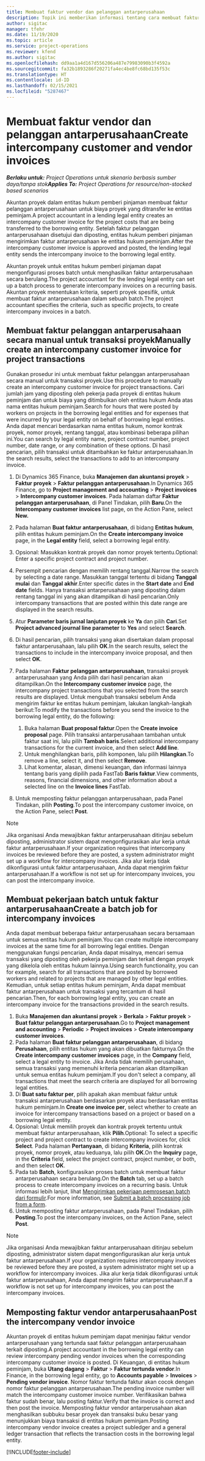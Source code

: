 ```yaml
---
title: Membuat faktur vendor dan pelanggan antarperusahaan
description: Topik ini memberikan informasi tentang cara membuat faktur pelanggan dan vendor antarperusahaan.
author: sigitac
manager: tfehr
ms.date: 11/19/2020
ms.topic: article
ms.service: project-operations
ms.reviewer: kfend
ms.author: sigitac
ms.openlocfilehash: dd9aa1a4d167d556206a487e79983090b3f4592a
ms.sourcegitcommit: fa32b1893286f20271fa4ec4be8fc68bd135f53c
ms.translationtype: HT
ms.contentlocale: id-ID
ms.lasthandoff: 02/15/2021
ms.locfileid: "5287467"
---
```

# <a name="create-intercompany-customer-and-vendor-invoices"></a><span data-ttu-id="0865a-103">Membuat faktur vendor dan pelanggan antarperusahaan</span><span class="sxs-lookup"><span data-stu-id="0865a-103">Create intercompany customer and vendor invoices</span></span>

<span data-ttu-id="0865a-104">_**Berlaku untuk:** Project Operations untuk skenario berbasis sumber daya/tanpa stok_</span><span class="sxs-lookup"><span data-stu-id="0865a-104">_**Applies To:** Project Operations for resource/non-stocked based scenarios_</span></span>

<span data-ttu-id="0865a-105">Akuntan proyek dalam entitas hukum pemberi pinjaman membuat faktur pelanggan antarperusahaan untuk biaya proyek yang ditransfer ke entitas peminjam.</span><span class="sxs-lookup"><span data-stu-id="0865a-105">A project accountant in a lending legal entity creates an intercompany customer invoice for the project costs that are being transferred to the borrowing entity.</span></span> <span data-ttu-id="0865a-106">Setelah faktur pelanggan antarperusahaan disetujui dan diposting, entitas hukum pemberi pinjaman mengirimkan faktur antarperusahaan ke entitas hukum peminjam.</span><span class="sxs-lookup"><span data-stu-id="0865a-106">After the intercompany customer invoice is approved and posted, the lending legal entity sends the intercompany invoice to the borrowing legal entity.</span></span>

<span data-ttu-id="0865a-107">Akuntan proyek untuk entitas hukum pemberi pinjaman dapat mengonfigurasi proses batch untuk menghasilkan faktur antarperusahaan secara berulang.</span><span class="sxs-lookup"><span data-stu-id="0865a-107">The project accountant for the lending legal entity can set up a batch process to generate intercompany invoices on a recurring basis.</span></span> <span data-ttu-id="0865a-108">Akuntan proyek menentukan kriteria, seperti proyek spesifik, untuk membuat faktur antarperusahaan dalam sebuah batch.</span><span class="sxs-lookup"><span data-stu-id="0865a-108">The project accountant specifies the criteria, such as specific projects, to create intercompany invoices in a batch.</span></span>

## <a name="manually-create-an-intercompany-customer-invoice-for-project-transactions"></a><span data-ttu-id="0865a-109">Membuat faktur pelanggan antarperusahaan secara manual untuk transaksi proyek</span><span class="sxs-lookup"><span data-stu-id="0865a-109">Manually create an intercompany customer invoice for project transactions</span></span> 

<span data-ttu-id="0865a-110">Gunakan prosedur ini untuk membuat faktur pelanggan antarperusahaan secara manual untuk transaksi proyek.</span><span class="sxs-lookup"><span data-stu-id="0865a-110">Use this procedure to manually create an intercompany customer invoice for project transactions.</span></span> <span data-ttu-id="0865a-111">Cari jumlah jam yang diposting oleh pekerja pada proyek di entitas hukum peminjam dan untuk biaya yang ditimbulkan oleh entitas hukum Anda atas nama entitas hukum peminjam.</span><span class="sxs-lookup"><span data-stu-id="0865a-111">Search for hours that were posted by workers on projects in the borrowing legal entities and for expenses that were incurred by your legal entity on behalf of borrowing legal entities.</span></span> <span data-ttu-id="0865a-112">Anda dapat mencari berdasarkan nama entitas hukum, nomor kontrak proyek, nomor proyek, rentang tanggal, atau kombinasi beberapa pilihan ini.</span><span class="sxs-lookup"><span data-stu-id="0865a-112">You can search by legal entity name, project contract number, project number, date range, or any combination of these options.</span></span> <span data-ttu-id="0865a-113">Di hasil pencarian, pilih transaksi untuk ditambahkan ke faktur antarperusahaan.</span><span class="sxs-lookup"><span data-stu-id="0865a-113">In the search results, select the transactions to add to an intercompany invoice.</span></span>

1. <span data-ttu-id="0865a-114">Di Dynamics 365 Finance, buka **Manajemen dan akuntansi proyek** > **Faktur proyek** > **Faktur pelanggan antarperusahaan**.</span><span class="sxs-lookup"><span data-stu-id="0865a-114">In Dynamics 365 Finance, go to **Project management and accounting** > **Project invoices** > **Intercompany customer invoices**.</span></span> <span data-ttu-id="0865a-115">Pada halaman daftar **Faktur pelanggan antarperusahaan**, di Panel Tindakan, pilih **Baru**.</span><span class="sxs-lookup"><span data-stu-id="0865a-115">On the **Intercompany customer invoices**  list page, on the Action Pane, select **New.**</span></span>
2. <span data-ttu-id="0865a-116">Pada halaman **Buat faktur antarperusahaan**, di bidang **Entitas hukum**, pilih entitas hukum peminjam.</span><span class="sxs-lookup"><span data-stu-id="0865a-116">On the **Create intercompany invoice** page, in the **Legal entity** field, select a borrowing legal entity.</span></span>
3. <span data-ttu-id="0865a-117">Opsional: Masukkan kontrak proyek dan nomor proyek tertentu.</span><span class="sxs-lookup"><span data-stu-id="0865a-117">Optional: Enter a specific project contract and project number.</span></span>
4. <span data-ttu-id="0865a-118">Persempit pencarian dengan memilih rentang tanggal.</span><span class="sxs-lookup"><span data-stu-id="0865a-118">Narrow the search by selecting a date range.</span></span> <span data-ttu-id="0865a-119">Masukkan tanggal tertentu di bidang **Tanggal mulai** dan **Tanggal akhir**.</span><span class="sxs-lookup"><span data-stu-id="0865a-119">Enter specific dates in the **Start date** and **End date** fields.</span></span> <span data-ttu-id="0865a-120">Hanya transaksi antarperusahaan yang diposting dalam rentang tanggal ini yang akan ditampilkan di hasil pencarian.</span><span class="sxs-lookup"><span data-stu-id="0865a-120">Only intercompany transactions that are posted within this date range are displayed in the search results.</span></span>
5. <span data-ttu-id="0865a-121">Atur **Parameter baris jurnal lanjutan proyek** ke **Ya** dan pilih **Cari**.</span><span class="sxs-lookup"><span data-stu-id="0865a-121">Set **Project advanced journal line parameter** to **Yes** and select **Search**.</span></span>
6. <span data-ttu-id="0865a-122">Di hasil pencarian, pilih transaksi yang akan disertakan dalam proposal faktur antarperusahaan, lalu pilih **OK**.</span><span class="sxs-lookup"><span data-stu-id="0865a-122">In the search results, select the transactions to include in the intercompany invoice proposal, and then select **OK**.</span></span>
7. <span data-ttu-id="0865a-123">Pada halaman **Faktur pelanggan antarperusahaan**, transaksi proyek antarperusahaan yang Anda pilih dari hasil pencarian akan ditampilkan.</span><span class="sxs-lookup"><span data-stu-id="0865a-123">On the **Intercompany customer invoice** page, the intercompany project transactions that you selected from the search results are displayed.</span></span> <span data-ttu-id="0865a-124">Untuk mengubah transaksi sebelum Anda mengirim faktur ke entitas hukum peminjam, lakukan langkah-langkah berikut:</span><span class="sxs-lookup"><span data-stu-id="0865a-124">To modify the transactions before you send the invoice to the borrowing legal entity, do the following:</span></span>
  
    1. <span data-ttu-id="0865a-125">Buka halaman **Buat proposal faktur**.</span><span class="sxs-lookup"><span data-stu-id="0865a-125">Open the **Create invoice proposal** page.</span></span> <span data-ttu-id="0865a-126">Pilih transaksi antarperusahaan tambahan untuk faktur saat ini, lalu pilih **Tambah baris**.</span><span class="sxs-lookup"><span data-stu-id="0865a-126">Select additional intercompany transactions for the current invoice, and then select **Add line**.</span></span>
    2. <span data-ttu-id="0865a-127">Untuk menghilangkan baris, pilih komponen, lalu pilih **Hilangkan**.</span><span class="sxs-lookup"><span data-stu-id="0865a-127">To remove a line, select it, and then select **Remove**.</span></span>
    3. <span data-ttu-id="0865a-128">Lihat komentar, alasan, dimensi keuangan, dan informasi lainnya tentang baris yang dipilih pada FastTab **Baris faktur**.</span><span class="sxs-lookup"><span data-stu-id="0865a-128">View comments, reasons, financial dimensions, and other information about a selected line on the  **Invoice lines**  FastTab.</span></span>
    
8. <span data-ttu-id="0865a-129">Untuk memposting faktur pelanggan antarperusahaan, pada Panel Tindakan, pilih **Posting**.</span><span class="sxs-lookup"><span data-stu-id="0865a-129">To post the intercompany customer invoice, on the Action Pane, select **Post**.</span></span>

> [!NOTE]
> <span data-ttu-id="0865a-130">Jika organisasi Anda mewajibkan faktur antarperusahaan ditinjau sebelum diposting, administrator sistem dapat mengonfigurasikan alur kerja untuk faktur antarperusahaan.</span><span class="sxs-lookup"><span data-stu-id="0865a-130">If your organization requires that intercompany invoices be reviewed before they are posted, a system administrator might set up a workflow for intercompany invoices.</span></span> <span data-ttu-id="0865a-131">Jika alur kerja tidak dikonfigurasi untuk faktur antarperusahaan, Anda dapat mengirim faktur antarperusahaan.</span><span class="sxs-lookup"><span data-stu-id="0865a-131">If a workflow is not set up for intercompany invoices, you can post the intercompany invoice.</span></span>

## <a name="create-a-batch-job-for-intercompany-invoices"></a><span data-ttu-id="0865a-132">Membuat pekerjaan batch untuk faktur antarperusahaan</span><span class="sxs-lookup"><span data-stu-id="0865a-132">Create a batch job for intercompany invoices</span></span>

<span data-ttu-id="0865a-133">Anda dapat membuat beberapa faktur antarperusahaan secara bersamaan untuk semua entitas hukum peminjam.</span><span class="sxs-lookup"><span data-stu-id="0865a-133">You can create multiple intercompany invoices at the same time for all borrowing legal entities.</span></span> <span data-ttu-id="0865a-134">Dengan menggunakan fungsi pencarian, Anda dapat misalnya, mencari semua transaksi yang diposting oleh pekerja peminjam dan terkait dengan proyek yang dikelola oleh entitas hukum lainnya.</span><span class="sxs-lookup"><span data-stu-id="0865a-134">Using search functionality, you can for example, search for all transactions that are posted by borrowed workers and related to projects that are managed by other legal entities.</span></span> <span data-ttu-id="0865a-135">Kemudian, untuk setiap entitas hukum peminjam, Anda dapat membuat faktur antarperusahaan untuk transaksi yang tercantum di hasil pencarian.</span><span class="sxs-lookup"><span data-stu-id="0865a-135">Then, for each borrowing legal entity, you can create an intercompany invoice for the transactions provided in the search results.</span></span>

1. <span data-ttu-id="0865a-136">Buka **Manajemen dan akuntansi proyek** > **Berkala** > **Faktur proyek** > **Buat faktur pelanggan antarperusahaan**.</span><span class="sxs-lookup"><span data-stu-id="0865a-136">Go to **Project management and accounting** > **Periodic** > **Project invoices** > **Create intercompany customer invoices**.</span></span>
2. <span data-ttu-id="0865a-137">Pada halaman **Buat faktur pelanggan antarperusahaan**, di bidang **Perusahaan**, pilih entitas hukum yang akan dibuatkan fakturnya.</span><span class="sxs-lookup"><span data-stu-id="0865a-137">On the **Create intercompany customer invoices** page, in the **Company**  field, select a legal entity to invoice.</span></span> <span data-ttu-id="0865a-138">Jika Anda tidak memilih perusahaan, semua transaksi yang memenuhi kriteria pencarian akan ditampilkan untuk semua entitas hukum peminjam.</span><span class="sxs-lookup"><span data-stu-id="0865a-138">If you don't select a company, all transactions that meet the search criteria are displayed for all borrowing legal entities.</span></span>
3. <span data-ttu-id="0865a-139">Di **Buat satu faktur per**, pilih apakah akan membuat faktur untuk transaksi antarperusahaan berdasarkan proyek atau berdasarkan entitas hukum peminjam.</span><span class="sxs-lookup"><span data-stu-id="0865a-139">In **Create one invoice per**, select whether to create an invoice for intercompany transactions based on a project or based on a borrowing legal entity.</span></span>
4. <span data-ttu-id="0865a-140">Opsional: Untuk memilih proyek dan kontrak proyek tertentu untuk membuat faktur antarperusahaan, klik **Pilih**.</span><span class="sxs-lookup"><span data-stu-id="0865a-140">Optional: To select a specific project and project contract to create intercompany invoices for, click **Select**.</span></span> <span data-ttu-id="0865a-141">Pada halaman **Pertanyaan**, di bidang **Kriteria**, pilih kontrak proyek, nomor proyek, atau keduanya, lalu pilih **OK**.</span><span class="sxs-lookup"><span data-stu-id="0865a-141">On the **Inquiry** page, in the **Criteria** field, select the project contract, project number, or both, and then select **OK**.</span></span>
5. <span data-ttu-id="0865a-142">Pada tab **Batch**, konfigurasikan proses batch untuk membuat faktur antarperusahaan secara berulang.</span><span class="sxs-lookup"><span data-stu-id="0865a-142">On the **Batch** tab, set up a batch process to create intercompany invoices on a recurring basis.</span></span> <span data-ttu-id="0865a-143">Untuk informasi lebih lanjut, lihat [Mengirimkan pekerjaan pemrosesan batch dari formulir](https://docs.microsoft.com/dynamicsax-2012/appuser-itpro/submit-a-batch-processing-job-from-a-form).</span><span class="sxs-lookup"><span data-stu-id="0865a-143">For more information, see [Submit a batch processing job from a form](https://docs.microsoft.com/dynamicsax-2012/appuser-itpro/submit-a-batch-processing-job-from-a-form).</span></span>
6. <span data-ttu-id="0865a-144">Untuk memposting faktur antarperusahaan, pada Panel Tindakan, pilih **Posting**.</span><span class="sxs-lookup"><span data-stu-id="0865a-144">To post the intercompany invoices, on the Action Pane, select **Post**.</span></span>

> [!NOTE]
> <span data-ttu-id="0865a-145">Jika organisasi Anda mewajibkan faktur antarperusahaan ditinjau sebelum diposting, administrator sistem dapat mengonfigurasikan alur kerja untuk faktur antarperusahaan.</span><span class="sxs-lookup"><span data-stu-id="0865a-145">If your organization requires intercompany invoices be reviewed before they are posted, a system administrator might set up a workflow for intercompany invoices.</span></span> <span data-ttu-id="0865a-146">Jika alur kerja tidak dikonfigurasi untuk faktur antarperusahaan, Anda dapat mengirim faktur antarperusahaan.</span><span class="sxs-lookup"><span data-stu-id="0865a-146">If a workflow is not set up for intercompany invoices, you can post the intercompany invoices.</span></span>

## <a name="post-the-intercompany-vendor-invoice"></a><span data-ttu-id="0865a-147">Memposting faktur vendor antarperusahaan</span><span class="sxs-lookup"><span data-stu-id="0865a-147">Post the intercompany vendor invoice</span></span>

<span data-ttu-id="0865a-148">Akuntan proyek di entitas hukum peminjam dapat meninjau faktur vendor antarperusahaan yang tertunda saat faktur pelanggan antarperusahaan terkait diposting.</span><span class="sxs-lookup"><span data-stu-id="0865a-148">A project accountant in the borrowing legal entity can review intercompany pending vendor invoices when the corresponding intercompany customer invoice is posted.</span></span> <span data-ttu-id="0865a-149">Di Keuangan, di entitas hukum peminjam, buka **Utang dagang** > **Faktur** > **Faktur tertunda vendor**.</span><span class="sxs-lookup"><span data-stu-id="0865a-149">In Finance, in the borrowing legal entity, go to **Accounts payable** > **Invoices** > **Pending vendor invoice**.</span></span> <span data-ttu-id="0865a-150">Nomor faktur tertunda faktur akan cocok dengan nomor faktur pelanggan antarperusahaan.</span><span class="sxs-lookup"><span data-stu-id="0865a-150">The pending invoice number will match the intercompany customer invoice number.</span></span> <span data-ttu-id="0865a-151">Verifikasikan bahwa faktur sudah benar, lalu posting faktur.</span><span class="sxs-lookup"><span data-stu-id="0865a-151">Verify that the invoice is correct and then post the invoice.</span></span> <span data-ttu-id="0865a-152">Memposting faktur vendor antarperusahaan akan menghasilkan subbuku besar proyek dan transaksi buku besar yang menunjukkan biaya transaksi di entitas hukum peminjam.</span><span class="sxs-lookup"><span data-stu-id="0865a-152">Posting intercompany vendor invoice creates a project subledger and a general ledger transaction that reflects the transaction costs in the borrowing legal entity.</span></span>


[!INCLUDE[footer-include](../includes/footer-banner.md)]
